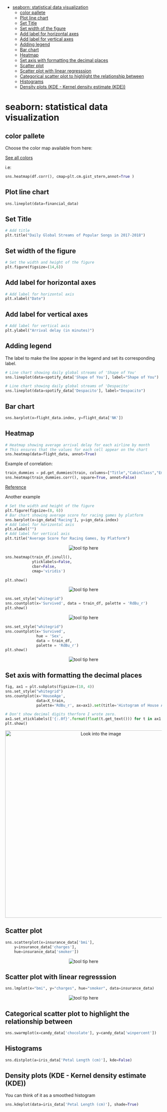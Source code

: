 <!--ts-->
   * [seaborn: statistical data visualization](#seaborn-statistical-data-visualization)
      * [color pallete](#color-pallete)
      * [Plot line chart](#plot-line-chart)
      * [Set Title](#set-title)
      * [Set width of the figure](#set-width-of-the-figure)
      * [Add label for horizontal axes](#add-label-for-horizontal-axes)
      * [Add label for vertical axes](#add-label-for-vertical-axes)
      * [Adding legend](#adding-legend)
      * [Bar chart](#bar-chart)
      * [Heatmap](#heatmap)
      * [Set axis with formatting the decimal places](#set-axis-with-formatting-the-decimal-places)
      * [Scatter plot](#scatter-plot)
      * [Scatter plot with linear regresssion](#scatter-plot-with-linear-regresssion)
      * [Categorical scatter plot to highlight the relationship between](#categorical-scatter-plot-to-highlight-the-relationship-between)
      * [Histograms](#histograms)
      * [Density plots (KDE - Kernel density estimate (KDE))](#density-plots-kde---kernel-density-estimate-kde)

<!-- Added by: gil_diy, at: Tue 08 Mar 2022 08:52:32 IST -->

<!--te-->

# seaborn: statistical data visualization

## color pallete

Choose the color map available from here:

[See all colors](https://astromsshin.github.io/science/code/matplotlib_cm/index.html)

i.e:
```python
sns.heatmap(df.corr(), cmap=plt.cm.gist_stern,annot=True )
```

## Plot line chart

```python
sns.lineplot(data=financial_data)
```

## Set Title 

```python
# Add title
plt.title("Daily Global Streams of Popular Songs in 2017-2018")
```

## Set width of the figure

```python
# Set the width and height of the figure
plt.figure(figsize=(14,6))
```

## Add label for horizontal axes

```python
# Add label for horizontal axis
plt.xlabel("Date")
```

## Add label for vertical axes
```python
# Add label for vertical axis
plt.ylabel("Arrival delay (in minutes)")
```

## Adding legend

 The label to make the line appear in the legend and set its corresponding label.

```python
# Line chart showing daily global streams of 'Shape of You'
sns.lineplot(data=spotify_data['Shape of You'], label="Shape of You")

# Line chart showing daily global streams of 'Despacito'
sns.lineplot(data=spotify_data['Despacito'], label="Despacito")
```

## Bar chart

```python
sns.barplot(x=flight_data.index, y=flight_data['NK'])
```

## Heatmap

```python
# Heatmap showing average arrival delay for each airline by month
# This ensures that the values for each cell appear on the chart
sns.heatmap(data=flight_data, annot=True)
```

Example of correlation:

```python
train_dummies = pd.get_dummies(train, columns=["Title","CabinClass","Embarked"]).corr()
sns.heatmap(train_dummies.corr(), square=True, annot=False)
```

[Reference](https://www.kaggle.com/jamesmcguigan/python-titanic-exploration#Confusion-Matrix)


Another example
```python
# Set the width and height of the figure
plt.figure(figsize=(8, 6))
# Bar chart showing average score for racing games by platform
sns.barplot(x=ign_data['Racing'], y=ign_data.index)
# Add label for horizontal axis
plt.xlabel("")
# Add label for vertical axis
plt.title("Average Score for Racing Games, by Platform")
```

<p align="center"> <!-- style="width:400px;" -->
  <img src="images/sns/bar_plot.png" title="tool tip here">
</p>


```python
sns.heatmap(train_df.isnull(),
            yticklabels=False,
            cbar=False,
            cmap='viridis')

plt.show()

```

<p align="center"> <!-- style="width:400px;" -->
  <img src="images/sns/get_nan.png" title="tool tip here">
</p>


```python
sns.set_style("whitegrid")
sns.countplot(x='Survived', data = train_df, palette = 'RdBu_r')
plt.show()
```
<p align="center"> <!-- style="width:400px;" -->
  <img src="images/sns/count_plot.png" title="tool tip here">
</p>


```python
sns.set_style("whitegrid")
sns.countplot(x='Survived',
              hue = 'Sex',
              data = train_df,
              palette = 'RdBu_r')
plt.show()
```

<p align="center"> <!-- style="width:400px;" -->
  <img src="images/sns/count_plot_advance.png" title="tool tip here">
</p>

## Set axis with formatting the decimal places

```python
fig, ax1 = plt.subplots(figsize=(10, 4))
sns.set_style("whitegrid")
sns.countplot(x='HouseAge',
              data=X_train,
              palette='RdBu_r', ax=ax1).set(title='Histogram of House Age')

# Don't show decimal digits therfore I wrote zero.
ax1.set_xticklabels(['{:.0f}'.format(float(t.get_text())) for t in ax1.get_xticklabels()])
plt.show()
```


<p align="center">
  <img width="600" src="images/sns/countplot_axis_format.jpg" title="Look into the image">
</p>

## Scatter plot

```python
sns.scatterplot(x=insurance_data['bmi'],
	y=insurance_data['charges'],
	hue=insurance_data['smoker'])
```

<p align="center"> <!-- style="width:400px;" -->
  <img src="images/sns/scatter_plot.png" title="tool tip here">
</p>

## Scatter plot with linear regresssion

```python
sns.lmplot(x="bmi", y="charges", hue="smoker", data=insurance_data)
```

<p align="center"> <!-- style="width:400px;" -->
  <img src="images/sns/scatter_plot_with_linear_regression.png" title="tool tip here">
</p>

## Categorical scatter plot to highlight the relationship between

```python
sns.swarmplot(x=candy_data['chocolate'], y=candy_data['winpercent'])
```

## Histograms

```python
sns.distplot(a=iris_data['Petal Length (cm)'], kde=False)
```

## Density plots (KDE - Kernel density estimate (KDE))

You can think of it as a smoothed histogram

```python
sns.kdeplot(data=iris_data['Petal Length (cm)'], shade=True)
```

## 


